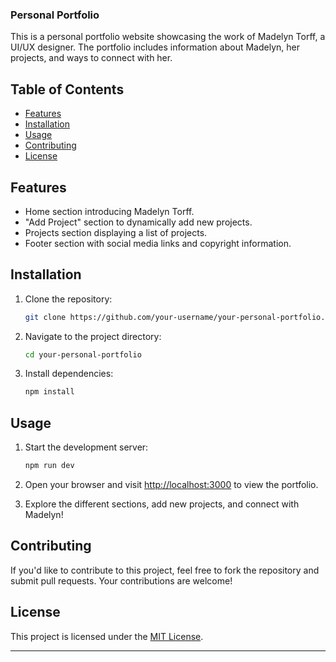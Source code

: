 ### Personal Portfolio

This is a personal portfolio website showcasing the work of Madelyn Torff, a UI/UX designer. The portfolio includes information about Madelyn, her projects, and ways to connect with her.

## Table of Contents

- [Features](#features)
- [Installation](#installation)
- [Usage](#usage)
- [Contributing](#contributing)
- [License](#license)

## Features

- Home section introducing Madelyn Torff.
- "Add Project" section to dynamically add new projects.
- Projects section displaying a list of projects.
- Footer section with social media links and copyright information.

## Installation

1. Clone the repository:

   ```bash
   git clone https://github.com/your-username/your-personal-portfolio.git
   ```

2. Navigate to the project directory:

   ```bash
   cd your-personal-portfolio
   ```

3. Install dependencies:

   ```bash
   npm install
   ```

## Usage

1. Start the development server:

   ```bash
   npm run dev
   ```

2. Open your browser and visit [http://localhost:3000](http://localhost:3000) to view the portfolio.

3. Explore the different sections, add new projects, and connect with Madelyn!

## Contributing

If you'd like to contribute to this project, feel free to fork the repository and submit pull requests. Your contributions are welcome!

## License

This project is licensed under the [MIT License](LICENSE).

---
